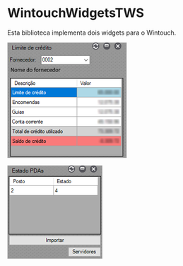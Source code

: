 # WintouchWidgetsTWS
Esta biblioteca implementa dois widgets para o Wintouch.

![Limite crédito](https://github.com/miguelfazenda/WintouchWidgetsTWS/raw/master/screenshot-limiteCredito.png)

![Estado PDAs](https://github.com/miguelfazenda/WintouchWidgetsTWS/raw/master/screenshot-estadoPDAs.png)

